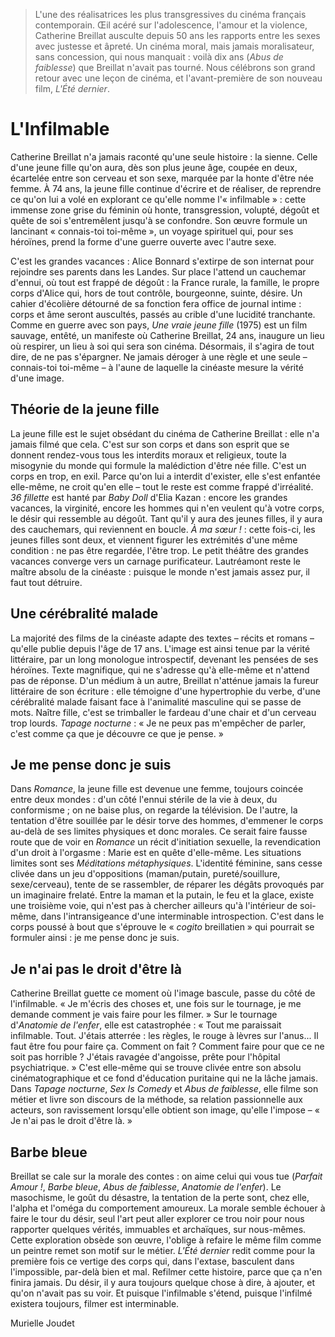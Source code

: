 > L'une des réalisatrices les plus transgressives du cinéma français contemporain. Œil acéré sur l'adolescence, l'amour et la violence, Catherine Breillat ausculte depuis 50 ans les rapports entre les sexes avec justesse et âpreté. Un cinéma moral, mais jamais moralisateur, sans concession, qui nous manquait : voilà dix ans (_Abus de faiblesse_) que Breillat n'avait pas tourné. Nous célébrons son grand retour avec une leçon de cinéma, et l'avant-première de son nouveau film, _L'Été dernier_.

# L'Infilmable

Catherine Breillat n'a jamais raconté qu'une seule histoire : la sienne. Celle d'une jeune fille qu'on aura, dès son plus jeune âge, coupée en deux, écartelée entre son cerveau et son sexe, marquée par la honte d'être née femme. À 74 ans, la jeune fille continue d'écrire et de réaliser, de reprendre ce qu'on lui a volé en explorant ce qu'elle nomme l'« infilmable » : cette immense zone grise du féminin où honte, transgression, volupté, dégoût et quête de soi s'entremêlent jusqu'à se confondre. Son œuvre formule un lancinant « connais-toi toi-même », un voyage spirituel qui, pour ses héroïnes, prend la forme d'une guerre ouverte avec l'autre sexe.

C'est les grandes vacances : Alice Bonnard s'extirpe de son internat pour rejoindre ses parents dans les Landes. Sur place l'attend un cauchemar d'ennui, où tout est frappé de dégoût : la France rurale, la famille, le propre corps d'Alice qui, hors de tout contrôle, bourgeonne, suinte, désire. Un cahier d'écolière détourné de sa fonction fera office de journal intime : corps et âme seront auscultés, passés au crible d'une lucidité tranchante. Comme en guerre avec son pays, _Une vraie jeune fille_ (1975) est un film sauvage, entêté, un manifeste où Catherine Breillat, 24 ans, inaugure un lieu où respirer, un lieu à soi qui sera son cinéma. Désormais, il s'agira de tout dire, de ne pas s'épargner. Ne jamais déroger à une règle et une seule – connais-toi toi-même – à l'aune de laquelle la cinéaste mesure la vérité d'une image.

## Théorie de la jeune fille

La jeune fille est le sujet obsédant du cinéma de Catherine Breillat : elle n'a jamais filmé que cela. C'est sur son corps et dans son esprit que se donnent rendez-vous tous les interdits moraux et religieux, toute la misogynie du monde qui formule la malédiction d'être née fille. C'est un corps en trop, en exil. Parce qu'on lui a interdit d'exister, elle s'est enfantée elle-même, ne croit qu'en elle – tout le reste est comme frappé d'irréalité. _36 fillette_ est hanté par _Baby Doll_ d'Elia Kazan : encore les grandes vacances, la virginité, encore les hommes qui n'en veulent qu'à votre corps, le désir qui ressemble au dégoût. Tant qu'il y aura des jeunes filles, il y aura des cauchemars, qui reviennent en boucle. _À ma sœur !_ : cette fois-ci, les jeunes filles sont deux, et viennent figurer les extrémités d'une même condition : ne pas être regardée, l'être trop. Le petit théâtre des grandes vacances converge vers un carnage purificateur. Lautréamont reste le maître absolu de la cinéaste : puisque le monde n'est jamais assez pur, il faut tout détruire.

## Une cérébralité malade

La majorité des films de la cinéaste adapte des textes – récits et romans – qu'elle publie depuis l'âge de 17 ans. L'image est ainsi tenue par la vérité littéraire, par un long monologue introspectif, devenant les pensées de ses héroïnes. Texte magnifique, qui ne s'adresse qu'à elle-même et n'attend pas de réponse. D'un médium à un autre, Breillat n'atténue jamais la fureur littéraire de son écriture : elle témoigne d'une hypertrophie du verbe, d'une cérébralité malade faisant face à l'animalité masculine qui se passe de mots. Naître fille, c'est se trimballer le fardeau d'une chair et d'un cerveau trop lourds. _Tapage nocturne_ : « Je ne peux pas m'empêcher de parler, c'est comme ça que je découvre ce que je pense. »

## Je me pense donc je suis

Dans _Romance_, la jeune fille est devenue une femme, toujours coincée entre deux mondes : d'un côté l'ennui stérile de la vie à deux, du conformisme ; on ne baise plus, on regarde la télévision. De l'autre, la tentation d'être souillée par le désir torve des hommes, d'emmener le corps au-delà de ses limites physiques et donc morales. Ce serait faire fausse route que de voir en _Romance_ un récit d'initiation sexuelle, la revendication d'un droit à l'orgasme : Marie est en quête d'elle-même. Les situations limites sont ses _Méditations métaphysiques_. L'identité féminine, sans cesse clivée dans un jeu d'oppositions (maman/putain, pureté/souillure, sexe/cerveau), tente de se rassembler, de réparer les dégâts provoqués par un imaginaire frelaté. Entre la maman et la putain, le feu et la glace, existe une troisième voie, qui n'est pas à chercher ailleurs qu'à l'intérieur de soi-même, dans l'intransigeance d'une interminable introspection. C'est dans le corps poussé à bout que s'éprouve le « _cogito_ breillatien » qui pourrait se formuler ainsi : je me pense donc je suis.

## Je n'ai pas le droit d'être là

Catherine Breillat guette ce moment où l'image bascule, passe du côté de l'infilmable. « Je m'écris des choses et, une fois sur le tournage, je me demande comment je vais faire pour les filmer. » Sur le tournage d'_Anatomie de l'enfer_, elle est catastrophée : « Tout me paraissait infilmable. Tout. J'étais atterrée : les règles, le rouge à lèvres sur l'anus... Il faut être fou pour faire ça. Comment on fait ? Comment faire pour que ce ne soit pas horrible ? J'étais ravagée d'angoisse, prête pour l'hôpital psychiatrique. » C'est elle-même qui se trouve clivée entre son absolu cinématographique et ce fond d'éducation puritaine qui ne la lâche jamais. Dans _Tapage nocturne_, _Sex Is Comedy_ et _Abus de faiblesse_, elle filme son métier et livre son discours de la méthode, sa relation passionnelle aux acteurs, son ravissement lorsqu'elle obtient son image, qu'elle l'impose – « Je n'ai pas le droit d'être là. »

## Barbe bleue

Breillat se cale sur la morale des contes : on aime celui qui vous tue (_Parfait Amour !_, _Barbe bleue_, _Abus de faiblesse_, _Anatomie de l'enfer_). Le masochisme, le goût du désastre, la tentation de la perte sont, chez elle, l'alpha et l'oméga du comportement amoureux. La morale semble échouer à faire le tour du désir, seul l'art peut aller explorer ce trou noir pour nous rapporter quelques vérités, immuables et archaïques, sur nous-mêmes. Cette exploration obsède son œuvre, l'oblige à refaire le même film comme un peintre remet son motif sur le métier. _L'Été dernier_ redit comme pour la première fois ce vertige des corps qui, dans l'extase, basculent dans l'impossible, par-delà bien et mal. Refilmer cette histoire, parce que ça n'en finira jamais. Du désir, il y aura toujours quelque chose à dire, à ajouter, et qu'on n'avait pas su voir. Et puisque l'infilmable s'étend, puisque l'infilmé existera toujours, filmer est interminable.

Murielle Joudet
